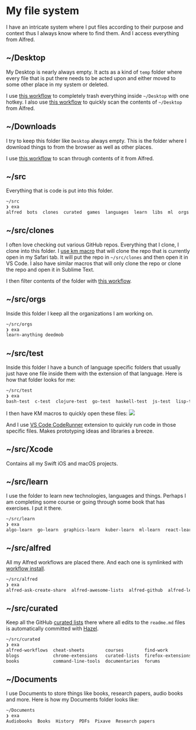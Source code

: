# My file system
I have an intricate system where I put files according to their purpose and context thus I always know where to find them. And I access everything from Alfred.

## ~/Desktop
My Desktop is nearly always empty. It acts as a kind of `temp` folder where every file that is put there needs to be acted upon and either moved to some other place in my system or deleted.

I use [this workflow](https://github.com/nikitavoloboev/small-workflows/tree/master/clean-folders#readme) to completely trash everything inside `~/Desktop` with one hotkey. I also use [this workflow](https://github.com/nikitavoloboev/small-workflows/blob/master/augmentations/Directory%20watches.alfredworkflow?raw=true) to quickly scan the contents of `~/Desktop` from Alfred.

## ~/Downloads
I try to keep this folder like `Desktop` always empty. This is the folder where I download things to from the browser as well as other places.

I use [this workflow](https://github.com/nikitavoloboev/small-workflows/blob/master/augmentations/Recent%20Downloads.alfredworkflow?raw=true) to scan through contents of it from Alfred.

## ~/src
Everything that is code is put into this folder.

```Bash
~/src
❯ exa
alfred  bots  clones  curated  games  languages  learn  libs  ml  orgs  other  personal  practice  scripts  test  vim-plugins  web  Xcode
```

## ~/src/clones
I often love checking out various GitHub repos. Everything that I clone, I clone into this folder. I [use km macro](https://medium.com/@nikitavoloboev/insta-cloning-ff5f38eb1d32) that will clone the repo that is currently open in my Safari tab. It will put the repo in `~/src/clones` and then open it in VS Code. I also have similar macros that will only clone the repo or clone the repo and open it in Sublime Text.

I then filter contents of the folder with [this workflow](https://github.com/nikitavoloboev/small-workflows/blob/master/augmentations/Directory%20watches.alfredworkflow?raw=true).

## ~/src/orgs
Inside this folder I keep all the organizations I am working on.

```Bash
~/src/orgs
❯ exa
learn-anything deedmob
```

## ~/src/test
Inside this folder I have a bunch of language specific folders that usually just have one file inside them with the extension of that language. Here is how that folder looks for me:

```Bash
~/src/test
❯ exa
bash-test  c-test  clojure-test  go-test  haskell-test  js-test  lisp-test  python-test  ruby-test  ts-test
```

I then have KM macros to quickly open these files:
![](https://i.imgur.com/5pH2fzR.png)

And I use [VS Code CodeRunner](https://github.com/formulahendry/vscode-code-runner) extension to quickly run code in those specific files. Makes prototyping ideas and libraries a breeze.

## ~/src/Xcode
Contains all my Swift iOS and macOS projects.

## ~/src/learn
I use the folder to learn new technologies, languages and things. Perhaps I am completing some course or going through some book that has exercises. I put it there.

```Bash
~/src/learn
❯ exa
algo-learn  go-learn  graphics-learn  kuber-learn  ml-learn  react-learn  stats-learn  ts-intro  ts-learn  tsc-react-learn
```

## ~/src/alfred
All my Alfred workflows are placed there. And each one is symlinked with [workflow install](https://gist.github.com/deanishe/35faae3e7f89f629a94e).

```Bash
~/src/alfred
❯ exa
alfred-ask-create-share  alfred-awesome-lists  alfred-github  alfred-learn-anything  alfred-my-mind  alfred-npm  alfred-trello  alfred-web-searches  small-workflows
```

## ~/src/curated
Keep all the GitHub [curated lists](https://github.com/learn-anything/curated-lists#readme) there where all edits to the `readme.md` files is automatically committed with [Hazel](../macOS/apps/hazel.md).

```bash
~/src/curated
❯ exa
alfred-workflows  cheat-sheets        courses        find-work           games   ios-apps    movies       privacy-respecting     quotes        research-papers    slack-groups    talks      websites
blogs             chrome-extensions   curated-lists  firefox-extensions  humans  macos-apps  newsletters  programming-languages  reddit        safari-extensions  spectrum        telegram   youtube
books             command-line-tools  documentaries  forums              images  mindmaps    podcasts     quora                  reddit-multi  series             stack-exchange  tv-series
```

## ~/Documents
I use Documents to store things like books, research papers, audio books and more. Here is how my Documents folder looks like:

```Bash
~/Documents
❯ exa
Audiobooks  Books  History  PDFs  Pixave  Research papers
```
